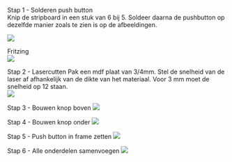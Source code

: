 Stap 1 - Solderen push button  
Knip de stripboard in een stuk van 6 bij 5. Soldeer daarna de pushbutton op dezelfde manier zoals te zien is op de afbeeldingen. 

<a href="#"><img src="http://u.cubeupload.com/NVUnen/20160117153628.jpg"></a>

Fritzing  
<a href="#"><img src="http://u.cubeupload.com/NVUnen/fritzing.png"></a>

Stap 2 - Lasercutten
Pak een mdf plaat van 3/4mm. Stel de snelheid van de laser af afhankelijk van de dikte van het materiaal. Voor 3 mm moet de snelheid op 12 staan.  
<a href="#"><img src="http://u.cubeupload.com/NVUnen/PinOmgezet.jpg"></a>  

Stap 3 - Bouwen knop boven
<a href="#"><img src="http://u.cubeupload.com/NVUnen/fritzing.png"></a>

Stap 4 - Bouwen knop onder
<a href="#"><img src="http://u.cubeupload.com/NVUnen/fritzing.png"></a>

Stap 5 - Push button in frame zetten
<a href="#"><img src="http://u.cubeupload.com/NVUnen/fritzing.png"></a>

Stap 6 - Alle onderdelen samenvoegen
<a href="#"><img src="http://u.cubeupload.com/NVUnen/fritzing.png"></a>

